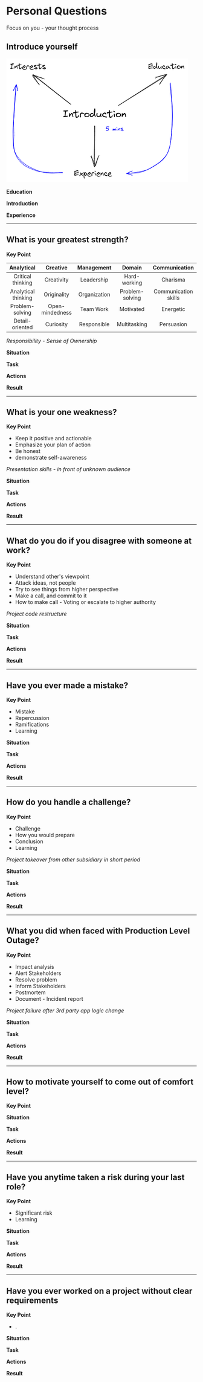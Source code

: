 # Personal Questions

Focus on you - your thought process

## Introduce yourself

 ![introduction](img\introduction.png)

**Education**

**Introduction**

**Experience**

----

## What is your greatest strength?

**Key Point**

|     Analytical      |    Creative     |  Management  |     Domain      |    Communication     |
| :-----------------: | :-------------: | :----------: | :-------------: | :------------------: |
|  Critical thinking  |   Creativity    |  Leadership  |  Hard-working   |       Charisma       |
| Analytical thinking |   Originality   | Organization | Problem-solving | Communication skills |
|   Problem-solving   | Open-mindedness |  Team Work   |    Motivated    |      Energetic       |
|   Detail-oriented   |    Curiosity    | Responsible  |  Multitasking   |      Persuasion      |

*Responsibility - Sense of Ownership*

**Situation**

**Task**

**Actions**

**Result**

----

## What is your one weakness?

**Key Point**

* Keep it positive and actionable
* Emphasize your plan of action
* Be honest
* demonstrate self-awareness

*Presentation skills - in front of unknown audience*

**Situation**

**Task**

**Actions**

**Result**

----

## What do you do if you disagree with someone at work?

**Key Point**

* Understand other's viewpoint
* Attack ideas, not people
* Try to see things from higher perspective
* Make a call, and commit to it
* How to make call - Voting or escalate to higher authority

*Project code restructure*

**Situation**

**Task**

**Actions**

**Result**

----

## Have you ever made a mistake?

**Key Point**

* Mistake
* Repercussion
* Ramifications
* Learning

**Situation**

**Task**

**Actions**

**Result**

----

## How do you handle a challenge?

**Key Point**

* Challenge
* How you would prepare
* Conclusion
* Learning

*Project takeover from other subsidiary in short period*

**Situation**

**Task**

**Actions**

**Result**

----

## What you did when faced with Production Level Outage?
**Key Point**

* Impact analysis
* Alert Stakeholders
* Resolve problem
* Inform Stakeholders
* Postmortem
* Document - Incident report

*Project failure after 3rd party app logic change*

**Situation**

**Task**

**Actions**

**Result**

----

## How to motivate yourself to come out of comfort level?

**Key Point**

**Situation**

**Task**

**Actions**

**Result**

----

## Have you anytime taken a risk during your last role?

**Key Point**

* Significant risk
* Learning

**Situation**

**Task**

**Actions**

**Result**

----

## Have you ever worked on a project without clear requirements

**Key Point**

* .

**Situation**

**Task**

**Actions**

**Result**
